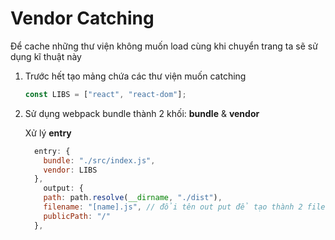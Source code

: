 # Vendor Catching

Để cache những thư viện không muốn load cùng khi chuyển trang ta sẽ sử dụng kĩ thuật này

1. Trước hết tạo mảng chứa các thư viện muốn catching

   ```js
   const LIBS = ["react", "react-dom"];
   ```

   

2. Sử dụng webpack bundle thành 2 khối: **bundle** & **vendor** 

   Xử lý **entry** 

   ```js
     entry: {
       bundle: "./src/index.js",
       vendor: LIBS
     },
       output: {
       path: path.resolve(__dirname, "./dist"),
       filename: "[name].js", // đổi tên out put để tạo thành 2 file linh động
       publicPath: "/"
     },
   ```

   